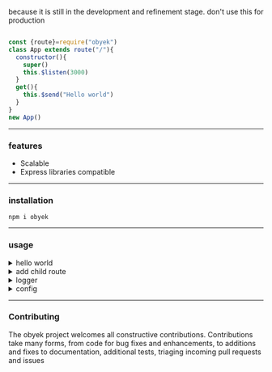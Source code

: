 because it is still in the development and refinement stage. don't use this for production

```javascript

const {route}=require("obyek")
class App extends route("/"){
  constructor(){
    super()
    this.$listen(3000)
  }
  get(){
    this.$send("Hello world")
  }
}
new App()
```
___
### features

<ul>
  <li>Scalable</li>
  <li>Express libraries compatible</li>
</ul>

___
### installation

```
npm i obyek
```
___
### usage

<details><summary>hello world</summary>
```javascript

const {route}=require("obyek")
class App extends route("/"){
  constructor(){
    super()
    this.$listen(3000)
  }
  get(){
    this.$send("Hello world")
  }
}
new App()
```
</details>


<details><summary>sortcuts</summary>
```javascript

const {route}=require("obyek")
class App extends route("/"){
  constructor(){
    super()
    this.$listen(3000)
  }
  get(){
    //this.$req -> request
    //this.$res -> response
    
    
    //this.$send -> response.send
    //this.$json -> response.json
    //this.$status -> response.status
    //this.$write -> response.write
    //this.$end -> response.end
    //this.$download -> response.download
    //this.$cookie -> response.cookie
    
    //this.$headers -> request.headers
    //this.$body -> request.body
    //this.$params -> request.params
    //this.$query -> this.query
    this.$json({message:"Hello"})
  }
}
new App()
```
</details>



<details><summary>add child route</summary>
```javascript
const {route}=require("obyek")

class Foo extends route("/foo"){
  get(){
    this.$send("Foo")
  }
}

class Bar extends route("/bar") {
  get() {
    this.$send("Bar")
  }
}
class App extends route("/") {
  constructor() {
    super()
    this.$childRoute(new Foo())
    .$childRoute(new Bar())
    .$listen(3000)
  }
  get() {
    this.$send("Hello world")
  }
}
new App()
```
</details>

<details><summary>add middleware</summary>

```javascript
const {route}=require("obyek")
class App extends route("/") {
  constructor() {
    super()
    
    //for all 
    this.$app.all(this.$path,(req,res,next)=>{
      console.info("all")
      next()
    })
    
    //for post
    this.$app.post(this.$path,(req,res,next)=>{
      console.info("post")
      next()
    })
    this.$listen(3000)
    
  }
  get() {
    this.$send("Hello world")
  }
  post(){
    this.$json(this.$req.body)
  }
}
new App()
```
</details>

<details><summary>logger</summary>

```javascript
const {logger}=require("obyek")

logger.info("hello")
```

</details>


<details><summary>config</summary>

```javascript
const {route,config}=require("obyek")

//default
config({
  logDirName:"log",
  notFoundMiddleware:(req,res)=>{
  res.status(404)
    res.json({
      status:"error",
      message:"not found",
      error:{
        detail:`cannot ${req.method} ${req.url}`
      }
    })
  },
  errorMiddleware:(err,req,res,next)=>{
        res.status(500)
        res.json({status:"error",message:"internal server error",
        error:{detail:err.stack}})
  }
})

class App extends route("/"){
  get(){
    throw new Error("error")
  }
}

new App().$listen(3000)
```

</details>

___
### Contributing

The obyek project welcomes all constructive contributions. Contributions take many forms, from code for bug fixes and enhancements, to additions and fixes to documentation, additional tests, triaging incoming pull requests and issues
